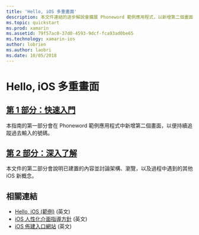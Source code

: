 ```yaml
---
title: 'Hello, iOS 多重畫面'
description: 本文件連結的逐步解說會擴展 Phoneword 範例應用程式，以新增第二個畫面。 此逐步解說會探討模型-檢視-控制器設計模式、iOS 巡覽，以及其他核心 iOS 開發概念。
ms.topic: quickstart
ms.prod: xamarin
ms.assetid: 79f57ac0-37d0-4593-9dcf-fca93ad0be65
ms.technology: xamarin-ios
author: lobrien
ms.author: laobri
ms.date: 10/05/2018
---
```

# <a name="hello-ios-multiscreen"></a>Hello, iOS 多重畫面

## <a name="part-1-quickstartiosget-startedhello-ios-multiscreenhello-ios-multiscreen-quickstartmd"></a>[第 1 部分：快速入門](~/ios/get-started/hello-ios-multiscreen/hello-ios-multiscreen-quickstart.md)

本指南的第一部分會在 Phoneword 範例應用程式中新增第二個畫面，以便持續追蹤過去輸入的號碼。

## <a name="part-2-deep-diveiosget-startedhello-ios-multiscreenhello-ios-multiscreen-deepdivemd"></a>[第 2 部分：深入了解](~/ios/get-started/hello-ios-multiscreen/hello-ios-multiscreen-deepdive.md)

本文件的第二部分會說明已建置的內容並討論架構、瀏覽，以及過程中遇到的其他 iOS 新概念。

## <a name="related-links"></a>相關連結

- [Hello, iOS (範例)](https://developer.xamarin.com/samples/monotouch/Hello_iOS/) \(英文\)
- [iOS 人性化介面指導方針](https://developer.apple.com/library/ios/#documentation/UserExperience/Conceptual/MobileHIG/Introduction/Introduction.html) \(英文\)
- [iOS 佈建入口網站](https://developer.apple.com/ios/manage/overview/index.action) \(英文\)
